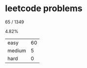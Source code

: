 # leetcode problems

65 / 1349

4.82%

|        |     |
| ------ | --- |
| easy   | 60  |
| medium | 5   |
| hard   | 0   |

